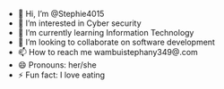 - 👋 Hi, I’m @Stephie4015
- 👀 I’m interested in Cyber security
- 🌱 I’m currently learning Information Technology
- 💞️ I’m looking to collaborate on software development
- 📫 How to reach me wambuistephany349@.com
- 😄 Pronouns: her/she
- ⚡ Fun fact: I love eating

<!---
Stephie4015/Stephie4015 is a ✨ special ✨ repository because its `README.md` (this file) appears on your GitHub profile.
You can click the Preview link to take a look at your changes.
--->
